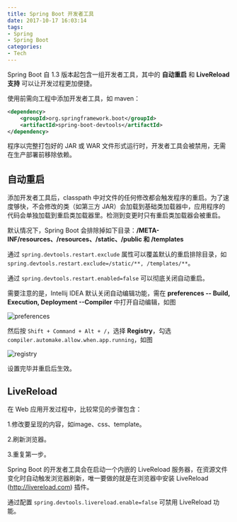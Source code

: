 ```yaml
---
title: Spring Boot 开发者工具
date: 2017-10-17 16:03:14
tags:
- Spring
- Spring Boot
categories:
- Tech
---
```

Spring Boot 自 1.3 版本起包含一组开发者工具，其中的 **自动重启** 和 **LiveReload 支持** 可以让开发过程更加便捷。

使用前需向工程中添加开发者工具，如 maven：

```xml
<dependency>
 	<groupId>org.springframework.boot</groupId>
	<artifactId>spring-boot-devtools</artifactId>
</dependency>
```

  程序以完整打包好的 JAR 或 WAR 文件形式运行时，开发者工具会被禁用，无需在生产部署前移除依赖。



<!--more-->



## 自动重启

添加开发者工具后，classpath 中对文件的任何修改都会触发程序的重启。为了速度够快，不会修改的类（如第三方 JAR）会加载到基础类加载器中，应用程序的代码会单独加载到重启类加载器里。检测到变更时只有重启类加载器会被重启。

默认情况下，Spring Boot 会排除掉如下目录：**/META-INF/resources、/resources、/static、/public 和 /templates**

通过 `spring.devtools.restart.exclude` 属性可以覆盖默认的重启排除目录，如 `spring.devtools.restart.exclude=/static/**, /templates/**`。

通过 `spring.devtools.restart.enabled=false` 可以彻底关闭自动重启。

需要注意的是，Intellij IDEA 默认关闭自动编辑功能，需在 **preferences -- Build, Execution, Deployment --Compiler** 中打开自动编辑，如图

![preferences](http://ofu79o924.bkt.clouddn.com/201710171.png)



然后按 `Shift + Command + Alt + /`，选择 **Registry**，勾选 `compiler.automake.allow.when.app.running`，如图

![registry](http://ofu79o924.bkt.clouddn.com/201710172.png)

设置完毕并重启后生效。





## LiveReload

在 Web 应用开发过程中，比较常见的步骤包含：

1.修改要呈现的内容，如image、css、template。

2.刷新浏览器。

3.重复第一步。

Spring Boot 的开发者工具会在启动一个内嵌的 LiveReload 服务器，在资源文件变化时自动触发浏览器刷新，唯一要做的就是在浏览器中安装 LiveReload (http://livereload.com) 插件。

通过配置 `spring.devtools.livereload.enable=false` 可禁用 LiveReload 功能。
